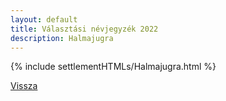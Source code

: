 ```yaml
---
layout: default
title: Választási névjegyzék 2022
description: Halmajugra
---
```


{% include settlementHTMLs/Halmajugra.html %}

[Vissza](./)